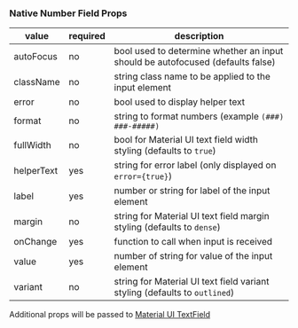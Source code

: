 ### Native Number Field Props

| value      | required | description                                                                    |
| ---------- | -------- | ------------------------------------------------------------------------------ |
| autoFocus  | no       | bool used to determine whether an input should be autofocused (defaults false) |
| className  | no       | string class name to be applied to the input element                           |
| error      | no       | bool used to display helper text                                               |
| format     | no       | string to format numbers (example `(###) ###-#####)`                           |
| fullWidth  | no       | bool for Material UI text field width styling (defaults to `true`)             |
| helperText | yes      | string for error label (only displayed on `error={true}`)                      |
| label      | yes      | number or string for label of the input element                                |
| margin     | no       | string for Material UI text field margin styling (defaults to `dense`)         |
| onChange   | yes      | function to call when input is received                                        |
| value      | yes      | number of string for value of the input element                                |
| variant    | no       | string for Material UI text field variant styling (defaults to `outlined`)     |

Additional props will be passed to [Material UI TextField](https://material-ui.com/api/text-field/)
